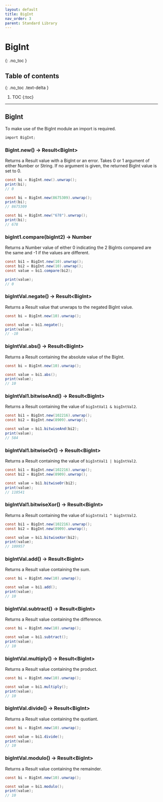 ```yaml
---
layout: default
title: BigInt
nav_order: 3
parent: Standard Library
---
```


# BigInt
{: .no_toc }

## Table of contents
{: .no_toc .text-delta }

1. TOC
{:toc}

---

## BigInt

To make use of the BigInt module an import is required.

```cs
import BigInt;
```

### BigInt.new() -> Result\<BigInt>

Returns a Result value with a BigInt or an error. Takes 0 or 1 argument of either Number or String. If no argument is given, the returned BigInt value is set to 0.

```cs
const bi = BigInt.new().unwrap();
print(bi);
// 0
```

```cs
const bi = BigInt.new(8675309).unwrap();
print(bi);
// 8675309
```

```cs
const bi = BigInt.new("678").unwrap();
print(bi);
// 678
```

### bigInt1.compare(bigInt2) -> Number

Returns a Number value of either 0 indicating the 2 BigInts compared are the same and -1 if the values are different.

```cs
const bi1 = BigInt.new(10).unwrap();
const bi2 = BigInt.new(10).unwrap();
const value = bi1.compare(bi2);

print(value);
// 0
```

### bigIntVal.negate() -> Result\<BigInt>

Returns a Result value that unwraps to the negated BigInt value.

```cs
const bi = BigInt.new(10).unwrap();

const value = bi1.negate();
print(value);
// -10
```

### bigIntVal.abs() -> Result\<BigInt>

Returns a Result containing the absolute value of the BigInt.

```cs
const bi = BigInt.new(10).unwrap();

const value = bi1.abs();
print(value);
// 10
```

### bigIntVal1.bitwiseAnd() -> Result\<BigInt>

Returns a Result containing the value of `bigIntVal1 & bigIntVal2`.

```cs
const bi1 = BigInt.new(102216).unwrap();
const bi2 = BigInt.new(8909).unwrap();

const value = bi1.bitwiseAnd(bi2);
print(value);
// 584
```

### bigIntVal1.bitwiseOr() -> Result\<BigInt>

Returns a Result containing the value of `bigIntVal1 | bigIntVal2`.

```cs
const bi1 = BigInt.new(102216).unwrap();
const bi2 = BigInt.new(8909).unwrap();

const value = bi1.bitwiseOr(bi2);
print(value);
// 110541
```

### bigIntVal1.bitwiseXor() -> Result\<BigInt>

Returns a Result containing the value of `bigIntVal1 ^ bigIntVal2`.

```cs
const bi1 = BigInt.new(102216).unwrap();
const bi2 = BigInt.new(8909).unwrap();

const value = bi1.bitwiseXor(bi2);
print(value);
// 109957
```

### bigIntVal.add() -> Result\<BigInt>

Returns a Result value containing the sum.

```cs
const bi = BigInt.new(10).unwrap();

const value = bi1.add();
print(value);
// 10
```

### bigIntVal.subtract() -> Result\<BigInt>

Returns a Result value containing the difference.

```cs
const bi = BigInt.new(10).unwrap();

const value = bi1.subtract();
print(value);
// 10
```

### bigIntVal.multiply() -> Result\<BigInt>

Returns a Result value containing the product.

```cs
const bi = BigInt.new(10).unwrap();

const value = bi1.multiply();
print(value);
// 10
```

### bigIntVal.divide() -> Result\<BigInt>

Returns a Result value containing the quotiant.

```cs
const bi = BigInt.new(10).unwrap();

const value = bi1.divide();
print(value);
// 10
```

### bigIntVal.modulo() -> Result\<BigInt>

Returns a Result value containing the remainder.

```cs
const bi = BigInt.new(10).unwrap();

const value = bi1.modulo();
print(value);
// 10
```
